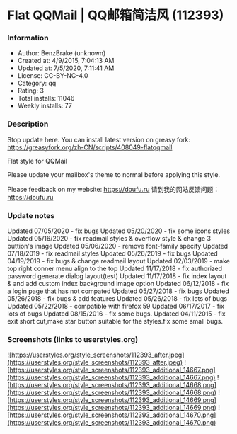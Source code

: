 # Flat QQMail | QQ邮箱简洁风 (112393)

### Information
- Author: BenzBrake (unknown)
- Created at: 4/9/2015, 7:04:13 AM
- Updated at: 7/5/2020, 7:11:41 AM
- License: CC-BY-NC-4.0
- Category: qq
- Rating: 3
- Total installs: 11046
- Weekly installs: 77


### Description
Stop update here. You can install latest version on greasy fork:
https://greasyfork.org/zh-CN/scripts/408049-flatqqmail

Flat style for QQMail

Please update your mailbox's theme to normal before applying this style.

Please feedback on my website: https://doufu.ru
请到我的网站反馈问题：https://doufu.ru

### Update notes
Updated 07/05/2020 -  fix bugs
Updated 05/20/2020 -  fix some icons styles 
Updated 05/16/2020 -  fix readmail styles & overflow style & change 3 buttion's image
Updated 05/06/2020 -  remove font-family specify
Updated 07/18/2019 -  fix readmail styles
Updated 05/26/2019 -  fix bugs
Updated 04/19/2019 -  fix bugs & change readmail layout
Updated 02/03/2019 -  make top right conner menu align to the top 
Updated 11/17/2018 -  fix authorized password generate dialog layout(test)
Updated 11/17/2018 -  fix index layout & and add custom index background image option
Updated 06/12/2018 -  fix a login page that has not compated
Updated 05/27/2018 -  fix bugs
Updated 05/26/2018 -  fix bugs & add features
Updated 05/26/2018 -  fix lots of bugs
Updated 05/22/2018 -  compatible with firefox 59
Updated 06/17/2017 -  fix lots of bugs
Updated 08/15/2016 -  fix some bugs.
Updated 04/11/2015 -  fix exit short cut,make star button suitable for the styles.fix some small bugs.

### Screenshots (links to userstyles.org)
![https://userstyles.org/style_screenshots/112393_after.jpeg](https://userstyles.org/style_screenshots/112393_after.jpeg)
![https://userstyles.org/style_screenshots/112393_additional_14667.png](https://userstyles.org/style_screenshots/112393_additional_14667.png)
![https://userstyles.org/style_screenshots/112393_additional_14668.png](https://userstyles.org/style_screenshots/112393_additional_14668.png)
![https://userstyles.org/style_screenshots/112393_additional_14669.png](https://userstyles.org/style_screenshots/112393_additional_14669.png)
![https://userstyles.org/style_screenshots/112393_additional_14670.png](https://userstyles.org/style_screenshots/112393_additional_14670.png)


